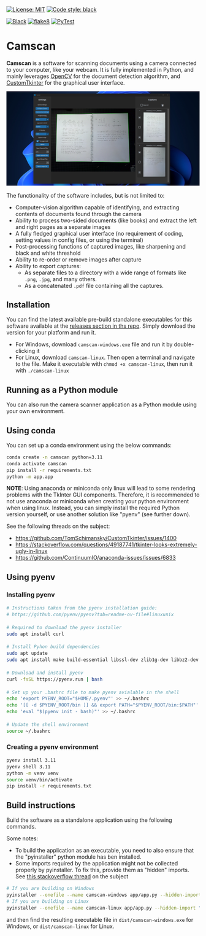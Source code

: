 
[![License: MIT](https://img.shields.io/badge/license-MIT-yellow.svg)](https://opensource.org/licenses/MIT)
[![Code style: black](https://img.shields.io/badge/code%20style-black-000000.svg)](https://github.com/psf/black)

[![Black](https://github.com/suhren/camscan/actions/workflows/format.yml/badge.svg)](https://github.com/suhren/camscan/actions/workflows/format.yml)
[![flake8](https://github.com/suhren/camscan/actions/workflows/lint.yml/badge.svg)](https://github.com/suhren/camscan/actions/workflows/lint.yml)
[![PyTest](https://github.com/suhren/camscan/actions/workflows/test.yml/badge.svg)](https://github.com/suhren/camscan/actions/workflows/test.yml)

# Camscan

**Camscan** is a software for scanning documents using a camera connected to your computer, like your webcam. It is fully implemented in Python, and mainly leverages [OpenCV](https://github.com/opencv/opencv-python) for the document detection algorithm, and [CustomTkinter](https://github.com/TomSchimansky/CustomTkinter) for the graphical user interface.

<p align="center">
  <picture>
    <img src="./documentation/gui.png">
  </picture>
</p>

The functionality of the software includes, but is not limited to:

- Computer-vision algorithm capable of identifying, and extracting contents of documents found through the camera
- Ability to process two-sided documents (like books) and extract the left and right pages as a separate images
- A fully fledged graphical user interface (no requirement of coding, setting values in config files, or using the terminal)
- Post-processing functions of captured images, like sharpening and black and white threshold
- Ability to re-order or remove images after capture
- Ability to export captures:
  - As separate files to a directory with a wide range of formats like `.png`, `.jpg`, and many others.
  - As a concatenated `.pdf` file containing all the captures.
  
## Installation

You can find the latest available pre-build standalone executables for this
software available at the [releases section in ths repo](https://github.com/suhren/camscan/releases). Simply download the version for your platform and run it.

- For Windows, download `camscan-windows.exe` file and run it by double-clicking it
- For Linux, download `camscan-linux`. Then open a terminal and navigate to the file. Make it executable with `chmod +x camscan-linux`, then run it with `./camscan-linux`

## Running as a Python module

You can also run the camera scanner application as a Python module using your own environment.

## Using conda

You can set up a conda environment using the below commands:

```bash
conda create -n camscan python=3.11
conda activate camscan
pip install -r requirements.txt
python -m app.app
```

**NOTE**: Using anaconda or miniconda only linux will lead to some rendering problems with the TkInter GUI components. Therefore, it is recommended to not use anaconda or miniconda when creating your python environment when using linux. Instead, you can simply install the required Python version yourself, or use another solution like "pyenv" (see further down). 

See the following threads on the subject:

- https://github.com/TomSchimansky/CustomTkinter/issues/1400
- https://stackoverflow.com/questions/49187741/tkinter-looks-extremely-ugly-in-linux
- https://github.com/ContinuumIO/anaconda-issues/issues/6833

## Using pyenv

### Installing pyenv

```bash
# Instructions taken from the pyenv installation guide:
# https://github.com/pyenv/pyenv?tab=readme-ov-file#linuxunix

# Required to download the pyenv installer
sudo apt install curl

# Install Pyhon build dependencies
sudo apt update
sudo apt install make build-essential libssl-dev zlib1g-dev libbz2-dev libreadline-dev libsqlite3-dev curl git libncursesw5-dev xz-utils tk-dev libxml2-dev libxmlsec1-dev libffi-dev liblzma-dev libzstd-dev

# Download and install pyenv 
curl -fsSL https://pyenv.run | bash

# Set up your .bashrc file to make pyenv avialable in the shell 
echo 'export PYENV_ROOT="$HOME/.pyenv"' >> ~/.bashrc
echo '[[ -d $PYENV_ROOT/bin ]] && export PATH="$PYENV_ROOT/bin:$PATH"' >> ~/.bashrc
echo 'eval "$(pyenv init - bash)"' >> ~/.bashrc

# Update the shell environment
source ~/.bashrc
```

### Creating a pyenv environment

```bash
pyenv install 3.11
pyenv shell 3.11
python -m venv venv
source venv/bin/activate
pip install -r requirements.txt
```


## Build instructions

Build the software as a standalone application using the following commands.

Some notes:

- To build the application as an executable, you need to also ensure that the "pyinstaller" python module has ben installed.
- Some imports required by the application might not be collected properly by pyinstaller. To fix this, provide them as "hidden" imports. See [this stackoverflow thread](https://stackoverflow.com/questions/52675162/pyinstaller-doesnt-play-well-with-imagetk-and-tkinter) on the subject

```bash
# If you are building on Windows
pyinstaller --onefile --name camscan-windows app/app.py --hidden-import "PIL" --hidden-import "PIL._imagingtk" --hidden-import "PIL._tkinter_finder"
# If you are building on Linux
pyinstaller --onefile --name camscan-linux app/app.py --hidden-import "PIL" --hidden-import "PIL._imagingtk" --hidden-import "PIL._tkinter_finder"
```

and then find the resulting executable file in `dist/camscan-windows.exe` for Windows, or `dist/camscan-linux` for Linux.